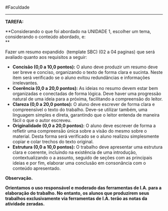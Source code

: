 #Faculdade 
___
**TAREFA:**

**Considerando o que foi abordado na UNIDADE 1, escolher um tema, considerando o conteúdo abordado, e:  
**

Fazer um resumo expandido  (template SBC) (02 a 04 paginas) que será avaliado quanto aos requisitos a seguir:

- **Concisão (0,0 a 10,0 pontos):** O aluno deve produzir um resumo deve ser breve e conciso, organizando o texto de forma clara e sucinta. Neste item será verificado se o aluno evitou redundâncias e informações irrelevantes.
- **Coerência (0,0 a 20,0 pontos):** As ideias no resumo devem estar bem organizadas e conectadas de forma lógica. Deve haver uma progressão natural de uma ideia para a próxima, facilitando a compreensão do leitor.
- **Clareza (0,0 a 20,0 pontos):** O aluno deve escrever de forma clara e compreensível o texto do trabalho. Deve-se utilizar também, uma linguagem simples e direta, garantindo que o leitor entenda de maneira fácil o que o autor escreveu.
- **Originalidade (0,0 a 20,0 pontos):** O aluno deve escrever de forma a refletir uma compreensão única sobre a visão do mesmo sobre o material. Desta forma será verificado se o aluno realizou simplesmente copiar e colar trechos do texto original. 
- **Estrutura (0,0 a 10,0 pontos):** O trabalho deve apresentar uma estrutura clara e coerente, incluindo na existência de uma introdução, contextualizando o a assunto, seguido de seções com as principais ideias e por fim, elaborar uma conclusão em consonância com o conteúdo apresentado.

**Observação.**

**Orientamos o uso responsável e moderado das ferramentas de I.A. para a elaboração do trabalho. No entanto, os alunos que produzirem seus trabalhos exclusivamente via ferramentas de I.A. terão as notas da atividade zeradas.**